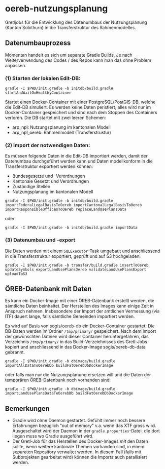 # oereb-nutzungsplanung

Gretljobs für die Entwicklung des Datenumbaus der Nutzungsplanung (Kanton Solothurn) in die Transferstruktur des Rahmenmodelles.

## Datenumbauprozess

Momentan handelt es sich um separate Gradle Builds. Je nach Weiterverwendung des Codes / des Repos kann man das ohne Problem anpassen.

### (1) Starten der lokalen Edit-DB:

```
gradle -I $PWD/init.gradle -b initdb/build.gradle startAndWaitOnHealthyContainer
```

Startet einen Docker-Container mit einer PostgreSQL/PostGIS-DB, welche die Edit-DB simuliert. Es werden keine Daten peristiert, alles wird nur im Docker-Container gespeichert und sind nach dem Stoppen des Containers verloren. Die DB startet mit zwei leeren Schemen:

- arp_npl: Nutzungsplanung im kantonalen Modell
- arp_npl_oereb: Rahmenmodell (Transferstruktur)

### (2) Import der notwendigen Daten:
Es müssen folgende Daten in die Edit-DB importiert werden, damit der Datenumbau durchgeführt werden kann und Daten modellkonform in die Transferstruktur exportiert werden können:

- Bundesgesetze und -Verordnungen
- Kantonale Gesetzt und Verordnungen
- Zuständige Stellen
- Nutzungsplanung im kantonalen Modell

```
gradle -I $PWD/init.gradle -b initdb/build.gradle importFederalLegalBasisToOereb importCantonalLegalBasisToOereb importResponsibleOfficesToOereb replaceLandUsePlansData
```

oder

```
gradle -I $PWD/init.gradle -b initdb/build.gradle importData
```

### (3) Datenumbau und -export
Die Daten werden mit einem `SQLExecutor`-Task umgebaut und anschliessend in die Transferstruktur exportiert, geprüft und auf S3 hochgeladen. 

```
gradle -I $PWD/init.gradle -b transfer/build.gradle insertToOereb updateSymbols exportLandUsePlansOereb validateLandUsePlansExport uploadToS3
```

## ÖREB-Datenbank mit Daten
Es kann ein Docker-Image mit einer ÖREB-Datenbank erstellt werden, die sämtliche Daten beinhaltet. Der Herstellen des Images kann einige Zeit in Anspruch nehmen. Insbesondere der Import der amtlichen Vermessung (via ITF) dauert lange, falls sämtliche Gemeinden importiert werden.

Es wird auf Basis von sogis/oereb-db ein Docker-Container gestartet. Die DB-Daten werden im Ordner `/tmp/primary/` gespeichert. Nach dem Import der gewünschten Dateien wird dieser Container heruntergefahren, das Verzeichnis `/tmp/primary/` in das Build-Verzeichnisses des Gretl-Jobs kopiert und anschliessend in das Docker-Image sogis/oereb-db-data gebrannt.

```
gradle -I $PWD/init.gradle -b dbimage/build.gradle importAllDataToOerebDb buildFatOerebDbDockerImage
```

oder falls man nur die Nutzungsplanung ersetzen will und die Daten der temporären ÖREB-Datenbank noch vorhanden sind:

```
gradle -I $PWD/init.gradle -b dbimage/build.gradle importLandUsePlansDataToOerebDb buildFatOerebDbDockerImage
```



## Bemerkungen

- Gradle wird ohne Daemon gestartet. Gefühlt immer noch bessere Erfahrungen bezüglich "out of memory" v.a. wenn das XTF gross wird. Ausgeschaltet wird der Daemon in der `gradle.properties`-Datei, die dort liegen muss wo Gradle ausgeführt wird.
- Der Gretl-Job für das Herstellen des Docker-Images _mit_ den Daten sollte, wenn weitere kantonale Themen vorhanden sind, in einem separaten Repository verwaltet werden. In diesem Fall (falls mit Subprojekten gearbeitet wird) können die Imports auch parallisiert werden.

